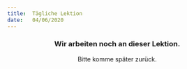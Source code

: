 ```yaml
---
title:  Tägliche Lektion
date:   04/06/2020
---
```


### <center>Wir arbeiten noch an dieser Lektion.</center>
<center>Bitte komme später zurück.</center>